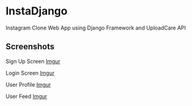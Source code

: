 # InstaDjango
Instagram Clone Web App using Django Framework and UploadCare API

## Screenshots

Sign Up Screen
[Imgur](https://i.imgur.com/7kzFIzx.png)

Login Screen
[Imgur](https://i.imgur.com/ytcWlZw.png)

User Profile
[Imgur](https://i.imgur.com/ylo4Le8.png)

User Feed
[Imgur](https://i.imgur.com/Mwlp1wy.png)




